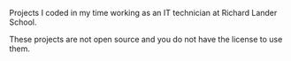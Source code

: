 Projects I coded in my time working as an IT technician at Richard Lander School.

These projects are not open source and you do not have the license to use them.
